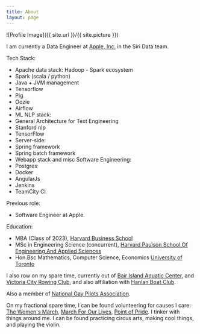 ```yaml
---
title: About
layout: page
---
```

![Profile Image]({{ site.url }}/{{ site.picture }})

I am currently a Data Engineer at [Apple, Inc.](http://www.apple.com/) in the Siri Data team.

Tech Stack: 
 * Apache data stack: Hadoop - Spark ecosystem 
  * Spark (scala / python)
  * Java + JVM management
  * Tensorflow
  * Pig
  * Oozie
  * Airflow
 * ML NLP stack:
  * General Architecture for Text Engineering
  * Stanford nlp
  * TensorFlow
 * Server-side:
  * Spring framework
  * Spring batch framework
 * Webapp stack and misc Software Engineering:
  * Postgres
  * Docker
  * AngularJs
  * Jenkins
  * TeamCity CI

Previous role:
 * Software Engineer at Apple.

Education: 
 * MBA (Class of 2023), [Harvard Business School](https://www.hbs.edu/)
 * MSc in Engineering Science (concurrent), [Harvard Paulson School Of Engineering And Applied Sciences](https://www.seas.harvard.edu/)
 * Hon.Bsc Mathematics, Computer Science, Economics [University of Toronto](https://www.utoronto.ca/)


I also row on my spare time, currently out of [Bair Island Aquatic Center](http://www.gobair.org/), and [Victoria City Rowing Club](https://www.vcrc.bc.ca/), and also affiliation with [Hanlan Boat Club](https://www.hanlanboatclub.ca/).

Also a member of [National Gay Pilots Association](https://www.ngpa.org/).

On my fractional spare time, I can be found volunteering for causes I care: [The Women's March](https://www.womensmarch.com/), [March For Our Lives](https://marchforourlives.com/home/), [Point of Pride](https://pointofpride.org/about/). I tinker with things around me. I can be found practicing circus arts, making cool things, and playing the violin.
